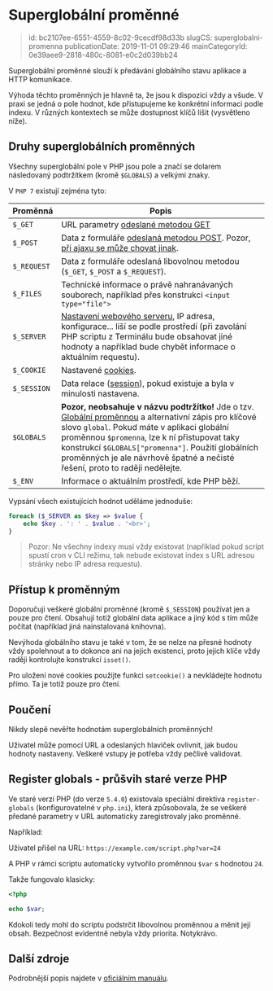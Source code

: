 Superglobální proměnné
================================

> id: bc2107ee-6551-4559-8c02-9cecdf98d33b
> slugCS: superglobalni-promenna
> publicationDate: 2019-11-01 09:29:46
> mainCategoryId: 0e39aee9-2818-480c-8081-e0c2d039bb24

Superglobální proměnné slouží k předávání globálního stavu aplikace a HTTP komunikace.

Výhoda těchto proměnných je hlavně ta, že jsou k dispozici vždy a všude. V praxi se jedná o pole hodnot, kde přistupujeme ke konkrétní informaci podle indexu. V různých kontextech se může dostupnost klíčů lišit (vysvětleno níže).

Druhy superglobálních proměnných
--------------------------------

Všechny superglobální pole v PHP jsou pole a značí se dolarem následovaný podtržítkem (kromě `$GLOBALS`) a velkými znaky.

V `PHP 7` existují zejména tyto:

| Proměnná    | Popis |
|-------------|-------|
| `$_GET`     | URL parametry <a href="/metody-odesilani-dat">odeslané metodou GET</a>
| `$_POST`    | Data z formuláře <a href="/metody-odesilani-dat">odeslaná metodou POST</a>. Pozor, <a href="/ajax-post">při ajaxu se může chovat jinak</a>.
| `$_REQUEST` | Data z formuláře odeslaná libovolnou metodou (`$_GET`, `$_POST` a `$_REQUEST`).
| `$_FILES`   | Technické informace o právě nahranávaných souborech, například přes konstrukci `<input type="file">`
| `$_SERVER`  | <a href="/info">Nastavení webového serveru</a>, IP adresa, konfigurace... liší se podle prostředí (při zavolání PHP scriptu z Terminálu bude obsahovat jiné hodnoty a například bude chybět informace o aktuálním requestu).
| `$_COOKIE`  | Nastavené <a href="/cookies">cookies</a>.
| `$_SESSION` | Data relace (<a href="/sessions">session</a>), pokud existuje a byla v minulosti nastavena.
| `$GLOBALS ` | **Pozor, neobsahuje v názvu podtržítko!** Jde o tzv. <a href="globalni-promenna">Globální proměnnou</a> a alternativní zápis pro klíčové slovo `global`. Pokud máte v aplikaci globální proměnnou `$promenna`, lze k ní přistupovat taky konstrukcí `$GLOBALS["promenna"]`. Použití globálních proměnných je ale návrhově špatné a nečisté řešení, proto to raději nedělejte.
| `$_ENV`     | Informace o aktuálním prostředí, kde PHP běží.

Vypsání všech existujících hodnot uděláme jednoduše:

```php
foreach ($_SERVER as $key => $value {
	echo $key . ': ' . $value . '<br>';
}
```

> Pozor: Ne všechny indexy musí vždy existovat (například pokud script spustí cron v CLI režimu, tak nebude existovat index s URL adresou stránky nebo IP adresa requestu).

Přístup k proměnným
-------------------

Doporučuji veškeré globální proměnné (kromě `$_SESSION`) používat jen a pouze pro čtení. Obsahují totiž globální data aplikace a jiný kód s tím může počítat (například jiná nainstalovaná knihovna).

Nevýhoda globálního stavu je také v tom, že se nelze na přesné hodnoty vždy spolehnout a to dokonce ani na jejich existenci, proto jejich klíče vždy raději kontrolujte konstrukcí `isset()`.

Pro uložení nové cookies použijte funkci `setcookie()` a nevkládejte hodnotu přímo. Ta je totiž pouze pro čtení.

Poučení
-------

Nikdy slepě nevěřte hodnotám superglobálních proměnných!

Uživatel může pomocí URL a odeslaných hlaviček ovlivnit, jak budou hodnoty nastaveny. Veškeré vstupy je potřeba vždy pečlivě validovat.

Register globals - průšvih staré verze PHP
------------------------------------------

Ve staré verzi PHP (do verze `5.4.0`) existovala speciální direktiva `register-globals` (konfigurovatelné v `php.ini`), která způsobovala, že se veškeré předané parametry v URL automaticky zaregistrovaly jako proměnné.

Například:

Uživatel přišel na URL: `https://example.com/script.php?var=24`

A PHP v rámci scriptu automaticky vytvořilo proměnnou `$var` s hodnotou `24`.

Takže fungovalo klasicky:

```php
<?php

echo $var;
```

Kdokoli tedy mohl do scriptu podstrčit libovolnou proměnnou a měnit její obsah. Bezpečnost evidentně nebyla vždy priorita. Notykrávo.

Další zdroje
------------

Podrobnější popis najdete v <a href="https://www.php.net/manual/en/language.variables.superglobals.php">oficiálním manuálu</a>.
